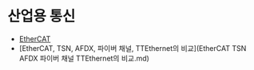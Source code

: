 # 산업용 통신

- [EtherCAT](EtherCAT.md)
- [EtherCAT, TSN, AFDX, 파이버 채널, TTEthernet의 비교](EtherCAT TSN AFDX 파이버 채널 TTEthernet의 비교.md)
